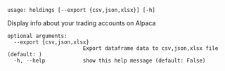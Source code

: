 ```
usage: holdings [--export {csv,json,xlsx}] [-h]
```
Display info about your trading accounts on Alpaca
```
optional arguments:
  --export {csv,json,xlsx}
                        Export dataframe data to csv,json,xlsx file (default: )
  -h, --help            show this help message (default: False)
```
